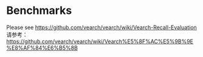 # Benchmarks

Please see https://github.com/vearch/vearch/wiki/Vearch-Recall-Evaluation
请参考：https://github.com/vearch/vearch/wiki/Vearch%E5%8F%AC%E5%9B%9E%E8%AF%84%E6%B5%8B
